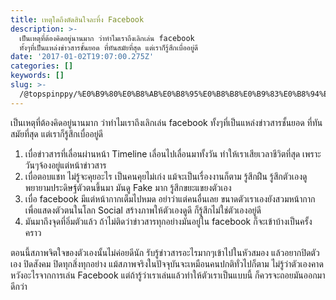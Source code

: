 ```yaml
---
title: เหตุใดถึงตัดสินใจละทิ้ง Facebook
description: >-
  เป็นเหตุที่ต้องคิดอยู่นานมาก ว่าทำไมเราถึงเลิกเล่น facebook
  ทั้งๆที่เป็นแหล่งข่าวสารชั้นยอด ที่ทันสมัยที่สุด แต่เราก็รู้สึกเบื่ออยู่ดี
date: '2017-01-02T19:07:00.275Z'
categories: []
keywords: []
slug: >-
  /@topspinppy/%E0%B9%80%E0%B8%AB%E0%B8%95%E0%B8%B8%E0%B9%83%E0%B8%94%E0%B8%96%E0%B8%B6%E0%B8%87%E0%B8%95%E0%B8%B1%E0%B8%94%E0%B8%AA%E0%B8%B4%E0%B8%99%E0%B9%83%E0%B8%88%E0%B8%A5%E0%B8%B0%E0%B8%97%E0%B8%B4%E0%B9%89%E0%B8%87-facebook-39e0c452d98f
---
```


เป็นเหตุที่ต้องคิดอยู่นานมาก ว่าทำไมเราถึงเลิกเล่น facebook ทั้งๆที่เป็นแหล่งข่าวสารชั้นยอด ที่ทันสมัยที่สุด แต่เราก็รู้สึกเบื่ออยู่ดี

1.  เบื่อข่าวสารที่เลื่อนผ่านหน้า Timeline เลื่อนไปเลื่อนมาทั้งวัน ทำให้เราเสียเวลาชีวิตที่สุด เพราะวันๆจ้องอยู่แต่หน้าข่าวสาร
2.  เบื่อตอบแชท ไม่รู้จะคุยอะไร เป็นคนคุยไม่เก่ง แม้จะเป็นเรื่องงานก็ตาม รู้สึกฝืน รู้สึกตัวเองดูพยายามประดิษฐ์ตัวตนขึ้นมา มันดู Fake มาก รู้สึกขยะแขยงตัวเอง
3.  เบื่อ facebook มีแต่หน้ากากเต็มไปหมด อย่าว่าแต่คนอื่นเลย ขนาดตัวเราเองยังสวมหน้ากากเพื่อแสดงตัวตนในโลก Social สร้างภาพให้ตัวเองดูดี ก็รู้สึกไม่ใช่ตัวเองอยู่ดี
4.  มันมาถึงจุดที่อิ่มตัวแล้ว ถ้าไม่ติดว่าข่าวสารทุกอย่างมันอยู่ใน facebook ก็จะเข้าบ้างเป็นครั้งคราว

ตอนนี้สภาพจิตใจของตัวเองนั้นไม่ค่อยดีนัก รับรู้ข่าวสารอะไรมากๆเข้าไปในหัวสมอง แล้วอยากปิดตัวเอง ปิดสังคม ปิดทุกสิ่งทุกอย่าง แม้สภาพจริงในปัจจุบันจะเหมือนคนปกติทั่วไปก็ตาม ไม่รู้ว่าตัวเองคาดหวังอะไรจากการเล่น Facebook แต่ถ้ารู้ว่าเราเล่นแล้วทำให้ตัวเราเป็นแบบนี้ ก็ควรจะถอยมันออกมาดีกว่า